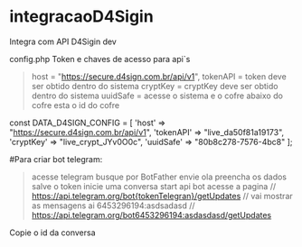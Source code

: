 # integracaoD4Sigin

Integra com API D4Sigin  dev

config.php 
Token e chaves de acesso para api`s
> host		= "https://secure.d4sign.com.br/api/v1",
> tokenAPI	= token deve ser obtido dentro do sistema
> cryptKey	= cryptKey deve ser obtido dentro do sistema
> uuidSafe	= acesse o sistema e o cofre abaixo do cofre esta o id do cofre

const DATA_D4SIGN_CONFIG = [
	'host' => "https://secure.d4sign.com.br/api/v1",
	'tokenAPI' => "live_da50f81a19173",
	'cryptKey' => "live_crypt_JYv0O0c",
	'uuidSafe' => "80b8c278-7576-4bc8"
];


#Para criar bot telegram:
>acesse telegram 
>busque por BotFather
>envie ola 
> preencha os dados 
> salve o token 
> inicie uma conversa
> start api bot
> acesse a pagina 
// https://api.telegram.org/bot{tokenTelegran}/getUpdates
// vai mostrar as mensagens ai 6453296194:asdsadasd
// https://api.telegram.org/bot6453296194:asdasdasd/getUpdates

Copie o id da conversa 
